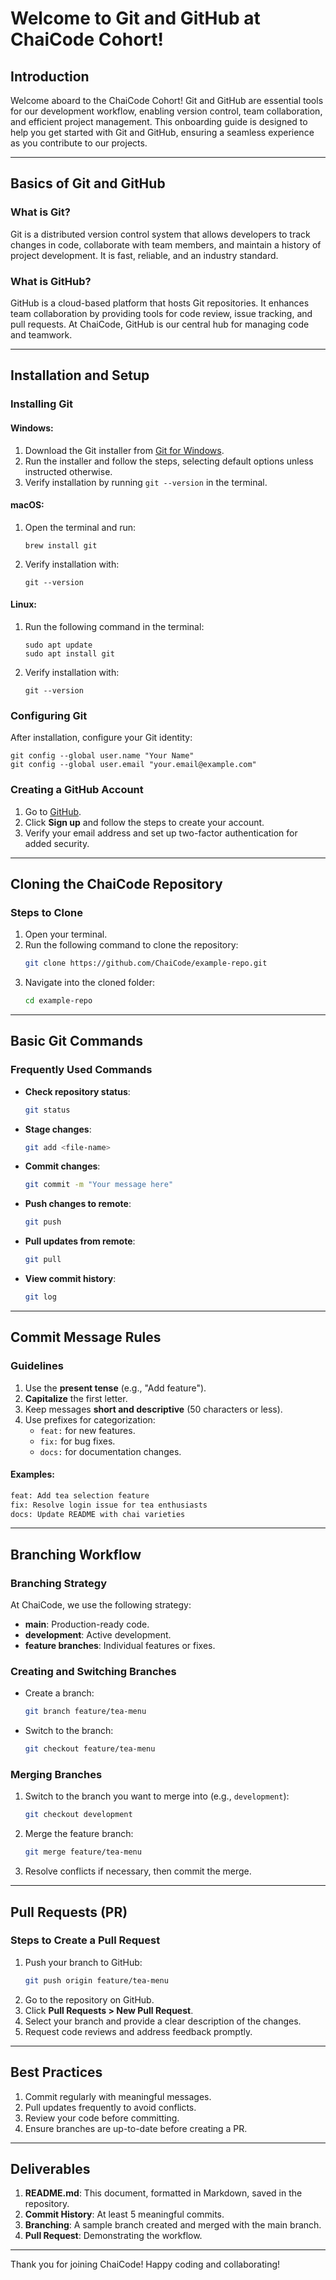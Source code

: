 # Welcome to Git and GitHub at ChaiCode Cohort!

## Introduction
Welcome aboard to the ChaiCode Cohort! Git and GitHub are essential tools for our development workflow, enabling version control, team collaboration, and efficient project management. This onboarding guide is designed to help you get started with Git and GitHub, ensuring a seamless experience as you contribute to our projects.

---

## Basics of Git and GitHub

### What is Git?
Git is a distributed version control system that allows developers to track changes in code, collaborate with team members, and maintain a history of project development. It is fast, reliable, and an industry standard.

### What is GitHub?
GitHub is a cloud-based platform that hosts Git repositories. It enhances team collaboration by providing tools for code review, issue tracking, and pull requests. At ChaiCode, GitHub is our central hub for managing code and teamwork.

---

## Installation and Setup

### Installing Git
#### Windows:
1. Download the Git installer from [Git for Windows](https://git-scm.com/download/win).
2. Run the installer and follow the steps, selecting default options unless instructed otherwise.
3. Verify installation by running `git --version` in the terminal.

#### macOS:
1. Open the terminal and run:
   ```
   brew install git
   ```
2. Verify installation with:
   ```
   git --version
   ```

#### Linux:
1. Run the following command in the terminal:
   ```
   sudo apt update
   sudo apt install git
   ```
2. Verify installation with:
   ```
   git --version
   ```

### Configuring Git
After installation, configure your Git identity:
```
git config --global user.name "Your Name"
git config --global user.email "your.email@example.com"
```

### Creating a GitHub Account
1. Go to [GitHub](https://github.com/).
2. Click **Sign up** and follow the steps to create your account.
3. Verify your email address and set up two-factor authentication for added security.

---

## Cloning the ChaiCode Repository

### Steps to Clone
1. Open your terminal.
2. Run the following command to clone the repository:
   ```bash
   git clone https://github.com/ChaiCode/example-repo.git
   ```
3. Navigate into the cloned folder:
   ```bash
   cd example-repo
   ```

---

## Basic Git Commands

### Frequently Used Commands
- **Check repository status**:
  ```bash
  git status
  ```
- **Stage changes**:
  ```bash
  git add <file-name>
  ```
- **Commit changes**:
  ```bash
  git commit -m "Your message here"
  ```
- **Push changes to remote**:
  ```bash
  git push
  ```
- **Pull updates from remote**:
  ```bash
  git pull
  ```
- **View commit history**:
  ```bash
  git log
  ```

---

## Commit Message Rules

### Guidelines
1. Use the **present tense** (e.g., "Add feature").
2. **Capitalize** the first letter.
3. Keep messages **short and descriptive** (50 characters or less).
4. Use prefixes for categorization:
   - `feat:` for new features.
   - `fix:` for bug fixes.
   - `docs:` for documentation changes.

#### Examples:
```bash
feat: Add tea selection feature
fix: Resolve login issue for tea enthusiasts
docs: Update README with chai varieties
```

---

## Branching Workflow

### Branching Strategy
At ChaiCode, we use the following strategy:
- **main**: Production-ready code.
- **development**: Active development.
- **feature branches**: Individual features or fixes.

### Creating and Switching Branches
- Create a branch:
  ```bash
  git branch feature/tea-menu
  ```
- Switch to the branch:
  ```bash
  git checkout feature/tea-menu
  ```

### Merging Branches
1. Switch to the branch you want to merge into (e.g., `development`):
   ```bash
   git checkout development
   ```
2. Merge the feature branch:
   ```bash
   git merge feature/tea-menu
   ```
3. Resolve conflicts if necessary, then commit the merge.

---

## Pull Requests (PR)

### Steps to Create a Pull Request
1. Push your branch to GitHub:
   ```bash
   git push origin feature/tea-menu
   ```
2. Go to the repository on GitHub.
3. Click **Pull Requests > New Pull Request**.
4. Select your branch and provide a clear description of the changes.
5. Request code reviews and address feedback promptly.

---

## Best Practices

1. Commit regularly with meaningful messages.
2. Pull updates frequently to avoid conflicts.
3. Review your code before committing.
4. Ensure branches are up-to-date before creating a PR.

---

## Deliverables

1. **README.md**: This document, formatted in Markdown, saved in the repository.
2. **Commit History**: At least 5 meaningful commits.
3. **Branching**: A sample branch created and merged with the main branch.
4. **Pull Request**: Demonstrating the workflow.

---

Thank you for joining ChaiCode! Happy coding and collaborating!
